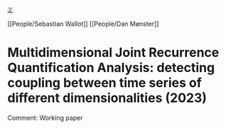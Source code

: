 [🇿](zotero://select/library/items/95XS35P8)

[[People/Sebastian Wallot]] [[People/Dan Mønster]] 
# Multidimensional Joint Recurrence Quantification Analysis: detecting coupling between time series of different dimensionalities (2023)

Comment: Working paper

